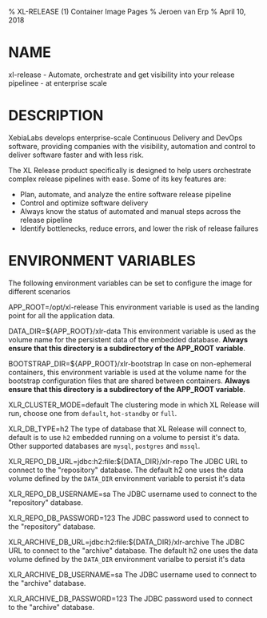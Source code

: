 % XL-RELEASE (1) Container Image Pages
% Jeroen van Erp
% April 10, 2018

# NAME
xl-release \- Automate, orchestrate and get visibility into your release pipelinee - at enterprise scale

# DESCRIPTION
XebiaLabs develops enterprise-scale Continuous Delivery and DevOps software, providing companies with the visibility, automation and control to deliver software faster and with less risk.

The XL Release product specifically is designed to help users orchestrate complex release pipelines with ease. Some of its key features are:


- Plan, automate, and analyze the entire software release pipeline
- Control and optimize software delivery
- Always know the status of automated and manual steps across the release pipeline
- Identify bottlenecks, reduce errors, and lower the risk of release failures

# ENVIRONMENT VARIABLES
The following environment variables can be set to configure the image for different scenarios

APP_ROOT=/opt/xl-release
    This environment variable is used as the landing point for all the application data.

DATA_DIR=${APP_ROOT}/xlr-data
    This environment variable is used as the volume name for the persistent data of the embedded database. **Always ensure that this directory is a subdirectory of the APP_ROOT variable**.

BOOTSTRAP_DIR=${APP_ROOT}/xlr-bootstrap
    In case on non-ephemeral containers, this environment variable is used at the volume name for the bootstrap configuration files that are shared between containers. **Always ensure that this directory is a subdirectory of the APP_ROOT variable**.

XLR_CLUSTER_MODE=default
    The clustering mode in which XL Release will run, choose one from `default`, `hot-standby` or `full`.

XLR_DB_TYPE=h2
    The type of database that XL Release will connect to, default is to use `h2` embedded running on a volume to persist it's data. Other supported databases are `mysql`, `postgres` and `mssql`.

XLR_REPO_DB_URL=jdbc:h2:file:${DATA_DIR}/xlr-repo
    The JDBC URL to connect to the "repository" database. The default h2 one uses the data volume defined by the `DATA_DIR` environment variable to persist it's data

XLR_REPO_DB_USERNAME=sa
    The JDBC username used to connect to the "repository" database.

XLR_REPO_DB_PASSWORD=123
    The JDBC password used to connect to the "repository" database.

XLR_ARCHIVE_DB_URL=jdbc:h2:file:${DATA_DIR}/xlr-archive
    The JDBC URL to connect to the "archive" database. The default h2 one uses the data volume defined by the `DATA_DIR` environment varialbe to persist it's data

XLR_ARCHIVE_DB_USERNAME=sa
    The JDBC username used to connect to the "archive" database.

XLR_ARCHIVE_DB_PASSWORD=123
    The JDBC password used to connect to the "archive" database.
